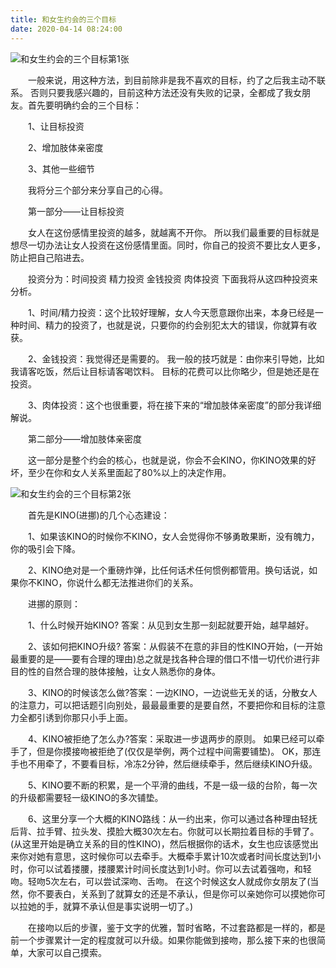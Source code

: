 ```yaml
---
title: 和女生约会的三个目标
date: 2020-04-14 08:24:00
---
```




![和女生约会的三个目标第1张](/img/fa7515f4729141ef102e1dfd5a6582ba.jpg)

　　一般来说，用这种方法，到目前除非是我不喜欢的目标，约了之后我主动不联系。 否则只要我感兴趣的，目前这种方法还没有失败的记录，全都成了我女朋友。首先要明确约会的三个目标：

　　1、让目标投资

　　2、增加肢体亲密度

　　3、其他一些细节

　　我将分三个部分来分享自己的心得。

　　第一部分——让目标投资

　　女人在这份感情里投资的越多，就越离不开你。 所以我们最重要的目标就是想尽一切办法让女人投资在这份感情里面。同时，你自己的投资不要比女人更多，防止把自己陷进去。

　　投资分为：时间投资 精力投资 金钱投资 肉体投资 下面我将从这四种投资来分析。

　　1、时间/精力投资：这个比较好理解，女人今天愿意跟你出来，本身已经是一种时间、精力的投资了，也就是说，只要你的约会别犯太大的错误，你就算有收获。

　　2、金钱投资：我觉得还是需要的。 我一般的技巧就是：由你来引导她，比如我请客吃饭，然后让目标请客喝饮料。 目标的花费可以比你略少，但是她还是在投资。

　　3、肉体投资：这个也很重要，将在接下来的“增加肢体亲密度”的部分我详细解说。

　　第二部分——增加肢体亲密度

　　这一部分是整个约会的核心，也就是说，你会不会KINO，你KINO效果的好坏，至少在你和女人关系里面起了80%以上的决定作用。

![和女生约会的三个目标第2张](/img/a3d2dae89f7417d80d50f3d86030f60e.jpg)

　　首先是KINO(进挪)的几个心态建设：

　　1、如果该KINO的时候你不KINO，女人会觉得你不够勇敢果断，没有魄力，你的吸引会下降。

　　2、KINO绝对是一个重磅炸弹，比任何话术任何惯例都管用。换句话说，如果你不KINO，你说什么都无法推进你们的关系。

　　进挪的原则：

　　1、什么时候开始KINO? 答案：从见到女生那一刻起就要开始，越早越好。

　　2、该如何把KINO升级? 答案：从假装不在意的非目的性KINO开始，(一开始最重要的是——要有合理的理由)总之就是找各种合理的借口不惜一切代价进行非目的性的自然合理的肢体接触，让女人熟悉你的身体。

　　3、KINO的时候该怎么做?答案：一边KINO，一边说些无关的话，分散女人的注意力，可以把话题引向别处，最最最重要的是要自然，不要把你和目标的注意力全都引诱到你那只小手上面。

　　4、KINO被拒绝了怎么办?答案：采取进一步退两步的原则。 如果已经可以牵手了，但是你摸接吻被拒绝了(仅仅是举例，两个过程中间需要铺垫)。 OK，那连手也不用牵了，不要看目标，冷冻2分钟，然后继续牵手，然后继续KINO升级。

　　5、KINO要不断的积累，是一个平滑的曲线，不是一级一级的台阶，每一次的升级都需要轻一级KINO的多次铺垫。

　　6、这里分享一个大概的KINO路线：从一约出来，你可以通过各种理由轻抚后背、拉手臂、拉头发、摸脸大概30次左右。你就可以长期拉着目标的手臂了。(从这里开始是确立关系的目的性KINO)，然后根据你的话术，女生也应该感觉出来你对她有意思，这时候你可以去牵手。大概牵手累计10次或者时间长度达到1小时，你可以试着搂腰，搂腰累计时间长度达到1小时。你可以去试着强吻，和轻吻。轻吻5次左右，可以尝试深吻、舌吻。 在这个时候这女人就成你女朋友了(当然，你不要表白，关系到了就算女的还是不承认，但是你可以亲她你可以摸她你可以拉她的手，就算不承认但是事实说明一切了。)

　　在接吻以后的步骤，鉴于文字的优雅，暂时省略，不过套路都是一样的，都是前一个步骤累计一定的程度就可以升级。如果你能做到接吻，那么接下来的也很简单，大家可以自己摸索。
